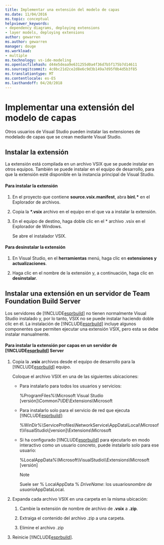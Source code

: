 ```yaml
---
title: Implementar una extensión del modelo de capas
ms.date: 11/04/2016
ms.topic: conceptual
helpviewer_keywords:
- dependency diagrams, deploying extensions
- layer models, deploying extensions
author: gewarren
ms.author: gewarren
manager: douge
ms.workload:
- multiple
ms.technology: vs-ide-modeling
ms.openlocfilehash: d44e5deaa9e631255d0a4f36d7b5f175b7d14611
ms.sourcegitcommit: 4c0bc21d2ce2d8e6c9d3b149a7d95f0b4d5b3f85
ms.translationtype: MT
ms.contentlocale: es-ES
ms.lasthandoff: 04/20/2018
---
```

# <a name="deploy-a-layer-model-extension"></a>Implementar una extensión del modelo de capas
Otros usuarios de Visual Studio pueden instalar las extensiones de modelado de capas que se crean mediante Visual Studio.

## <a name="installing-your-extension"></a>Instalar la extensión
 La extensión está compilada en un archivo VSIX que se puede instalar en otros equipos. También se puede instalar en el equipo de desarrollo, para que la extensión esté disponible en la instancia principal de Visual Studio.

#### <a name="to-install-the-extension"></a>Para instalar la extensión

1.  En el proyecto que contiene **source.vsix.manifest**, abra **bin\\ \***  en el Explorador de archivos.

2.  Copia la  **\*.vsix** archivo en el equipo en el que va a instalar la extensión.

3.  En el equipo de destino, haga doble clic en el * archivo .vsix en el Explorador de Windows.

     Se abre el instalador VSIX.

#### <a name="to-uninstall-the-extension"></a>Para desinstalar la extensión

1.  En Visual Studio, en el **herramientas** menú, haga clic en **extensiones y actualizaciones**.

2.  Haga clic en el nombre de la extensión y, a continuación, haga clic en **desinstalar**.

## <a name="installing-an-extension-on-a-team-foundation-build-server"></a>Instalar una extensión en un servidor de Team Foundation Build Server
 Los servidores de [!INCLUDE[esprbuild](../misc/includes/esprbuild_md.md)] no tienen normalmente Visual Studio instalado y, por lo tanto, VSIX no se puede instalar haciendo doble clic en él. La instalación de [!INCLUDE[esprbuild](../misc/includes/esprbuild_md.md)] incluye algunos componentes que permiten ejecutar una extensión VSIX, pero esta se debe instalar manualmente.

#### <a name="to-install-your-layer-extension-on-a-includeesprbuildmiscincludesesprbuildmdmd-server"></a>Para instalar la extensión por capas en un servidor de [!INCLUDE[esprbuild](../misc/includes/esprbuild_md.md)] Server

1.  Copia la **.vsix** archivos desde el equipo de desarrollo para la [!INCLUDE[esprbuild](../misc/includes/esprbuild_md.md)] equipo.

     Coloque el archivo VSIX en una de las siguientes ubicaciones:

    -   Para instalarlo para todos los usuarios y servicios:

         %ProgramFiles%\Microsoft Visual Studio [versión]\Common7\IDE\Extensions\Microsoft

    -   Para instalarlo solo para el servicio de red que ejecuta [!INCLUDE[esprbuild](../misc/includes/esprbuild_md.md)]:

         %WinDir%\ServiceProfiles\NetworkService\AppData\Local\Microsoft\VisualStudio\\[version]\Extensions\Microsoft

    -   Si ha configurado [!INCLUDE[esprbuild](../misc/includes/esprbuild_md.md)] para ejecutarlo en modo interactivo como un usuario concreto, puede instalarlo solo para ese usuario:

         %LocalAppData%\Microsoft\VisualStudio\\\Extensions\Microsoft [versión]

        > [!NOTE]
        >  Suele ser % LocalAppData % *DriveName*: los usuarios*nombre de usuario*AppDataLocal.

2.  Expanda cada archivo VSIX en una carpeta en la misma ubicación:

    1.  Cambie la extensión de nombre de archivo de **.vsix** a **.zip**.

    2.  Extraiga el contenido del archivo .zip a una carpeta.

    3.  Elimine el archivo .zip

3.  Reinicie [!INCLUDE[esprbuild](../misc/includes/esprbuild_md.md)].
